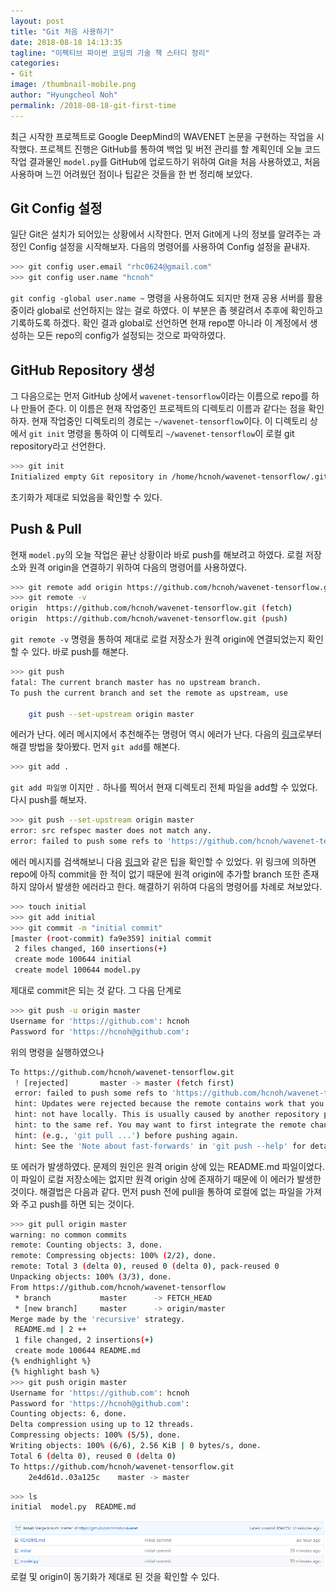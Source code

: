 ```yaml
---
layout: post
title: "Git 처음 사용하기"
date: 2018-08-18 14:13:35
tagline: "이펙티브 파이썬 코딩의 기술 책 스터디 정리"
categories:
- Git
image: /thumbnail-mobile.png
author: "Hyungcheol Noh"
permalink: /2018-08-18-git-first-time
---
```


최근 시작한 프로젝트로 Google DeepMind의 WAVENET 논문을 구현하는 작업을 시작했다. 프로젝트 진행은 GitHub를 통하여 백업 및 버전 관리를 할 계획인데 오늘 코드 작업 결과물인 `model.py`를 GitHub에 업로드하기 위하여 Git을 처음 사용하였고, 처음 사용하며 느낀 어려웠던 점이나 팁같은 것들을 한 번 정리해 보았다.

## Git Config 설정

일단 Git은 설치가 되어있는 상황에서 시작한다. 먼저 Git에게 나의 정보를 알려주는 과정인 Config 설정을 시작해보자. 다음의 명령어를 사용하여 Config 설정을 끝내자.

```bash
>>> git config user.email "rhc0624@gmail.com"
>>> git config user.name "hcnoh"
```

`git config -global user.name ~` 명령을 사용하여도 되지만 현재 공용 서버를 활용 중이라 global로 선언하지는 않는 걸로 하였다. 이 부분은 좀 헷갈려서 추후에 확인하고 기록하도록 하겠다.
확인 결과 global로 선언하면 현재 repo뿐 아니라 이 계정에서 생성하는 모든 repo의 config가 설정되는 것으로 파악하였다.

## GitHub Repository 생성

그 다음으로는 먼저 GitHub 상에서 `wavenet-tensorflow`이라는 이름으로 repo를 하나 만들어 준다. 이 이름은 현재 작업중인 프로젝트의 디렉토리 이름과 같다는 점을 확인하자.
현재 작업중인 디렉토리의 경로는 `~/wavenet-tensorflow`이다. 이 디렉토리 상에서 `git init` 명령을 통하여 이 디렉토리 `~/wavenet-tensorflow`이 로컬 git repository라고 선언한다.

```bash
>>> git init
Initialized empty Git repository in /home/hcnoh/wavenet-tensorflow/.git/
```

초기화가 제대로 되었음을 확인할 수 있다.

## Push & Pull

현재 `model.py`의 오늘 작업은 끝난 상황이라 바로 push를 해보려고 하였다. 로컬 저장소와 원격 origin을 연결하기 위하여 다음의 명령어를 사용하였다.

```bash
>>> git remote add origin https://github.com/hcnoh/wavenet-tensorflow.git
>>> git remote -v
origin  https://github.com/hcnoh/wavenet-tensorflow.git (fetch)
origin  https://github.com/hcnoh/wavenet-tensorflow.git (push)
```

`git remote -v` 명령을 통하여 제대로 로컬 저장소가 원격 origin에 연결되었는지 확인할 수 있다.
바로 push를 해본다.

```bash
>>> git push
fatal: The current branch master has no upstream branch.
To push the current branch and set the remote as upstream, use

    git push --set-upstream origin master
```

에러가 난다. 에러 메시지에서 추천해주는 명령어 역시 에러가 난다. 다음의 [링크](http://www.talkdev.net/git-%EA%B0%84%EB%8B%A8%ED%95%9C-%EC%82%AC%EC%9A%A9%EB%B2%95/)로부터 해결 방법을 찾아봤다.
먼저 `git add`를 해본다.

```bash
>>> git add .
```

`git add 파일명` 이지만 `.` 하나를 찍어서 현재 디렉토리 전체 파일을 add할 수 있었다. 다시 push를 해보자.

```bash
>>> git push --set-upstream origin master
error: src refspec master does not match any.
error: failed to push some refs to 'https://github.com/hcnoh/wavenet-tensorflow.git'
```

에러 메시지를 검색해보니 다음 [링크](http://yjoo00.tistory.com/111)와 같은 팁을 확인할 수 있었다. 위 링크에 의하면 repo에 아직 commit을 한 적이 없기 때문에 원격 origin에 추가할 branch 또한 존재하지 않아서 발생한 에러라고 한다. 해결하기 위하여 다음의 명령어를 차례로 쳐보았다.

```bash
>>> touch initial
>>> git add initial
>>> git commit -m "initial commit"
[master (root-commit) fa9e359] initial commit
 2 files changed, 160 insertions(+)
 create mode 100644 initial
 create model 100644 model.py
```

제대로 commit은 되는 것 같다. 그 다음 단계로

```bash
>>> git push -u origin master
Username for 'https://github.com': hcnoh
Password for 'https://hcnoh@github.com':
```

위의 명령을 실행하였으나

```bash
To https://github.com/hcnoh/wavenet-tensorflow.git
 ! [rejected]       master -> master (fetch first)
 error: failed to push some refs to 'https://github.com/hcnoh/wavenet-tensorflow.git'
 hint: Updates were rejected because the remote contains work that you do
 hint: not have locally. This is usually caused by another repository pushing
 hint: to the same ref. You may want to first integrate the remote changes
 hint: (e.g., 'git pull ...') before pushing again.
 hint: See the 'Note about fast-forwards' in 'git push --help' for details.
```

또 에러가 발생하였다. 문제의 원인은 원격 origin 상에 있는 README.md 파일이었다. 이 파일이 로컬 저장소에는 없지만 원격 origin 상에 존재하기 때문에 이 에러가 발생한 것이다. 해결법은 다음과 같다. 먼저 push 전에 pull을 통하여 로컬에 없는 파일을 가져와 주고 push를 하면 되는 것이다.

```bash
>>> git pull origin master
warning: no common commits
remote: Counting objects: 3, done.
remote: Compressing objects: 100% (2/2), done.
remote: Total 3 (delta 0), reused 0 (delta 0), pack-reused 0
Unpacking objects: 100% (3/3), done.
From https://github.com/hcnoh/wavenet-tensorflow
 * branch           master      -> FETCH_HEAD
 * [new branch]     master      -> origin/master
Merge made by the 'recursive' strategy.
 README.md | 2 ++
 1 file changed, 2 insertions(+)
 create mode 100644 README.md
{% endhighlight %}
{% highlight bash %}
>>> git push origin master
Username for 'https://github.com': hcnoh
Password for 'https://hcnoh@github.com':
Counting objects: 6, done.
Delta compression using up to 12 threads.
Compressing objects: 100% (5/5), done.
Writing objects: 100% (6/6), 2.56 KiB | 0 bytes/s, done.
Total 6 (delta 0), reused 0 (delta 0)
To https://github.com/hcnoh/wavenet-tensorflow.git
    2e4d61d..03a125c    master -> master
```

```bash
>>> ls
initial  model.py  README.md
```

![image](/assets/img/2018-08-18-git-first-time/11.png)
로컬 및 origin이 동기화가 제대로 된 것을 확인할 수 있다.
